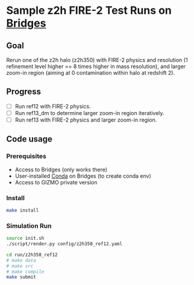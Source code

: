 # Sample z2h FIRE-2 Test Runs on [Bridges](https://www.psc.edu/bridges)

## Goal

Rerun one of the z2h halo (z2h350) with FIRE-2 physics and resolution (1 refinement level higher == 8 times higher in mass resolution), and larger zoom-in region (aiming at 0 contamination within halo at redshift 2).

## Progress

- [ ] Run ref12 with FIRE-2 physics.
- [ ] Run ref13_dm to determine larger zoom-in region iteratively.
- [ ] Run ref13 with FIRE-2 physics and larger zoom-in region.

## Code usage

### Prerequisites

- Access to Bridges (only works there)
- User-installed [Conda](https://conda.io) on Bridges (to create conda env)
- Access to GIZMO private version

### Install

```bash
make install
```

### Simulation Run

```bash
source init.sh
./script/render.py config/z2h350_ref12.yaml

cd run/z2h350_ref12
# make data
# make src
# make compile
make submit
```
